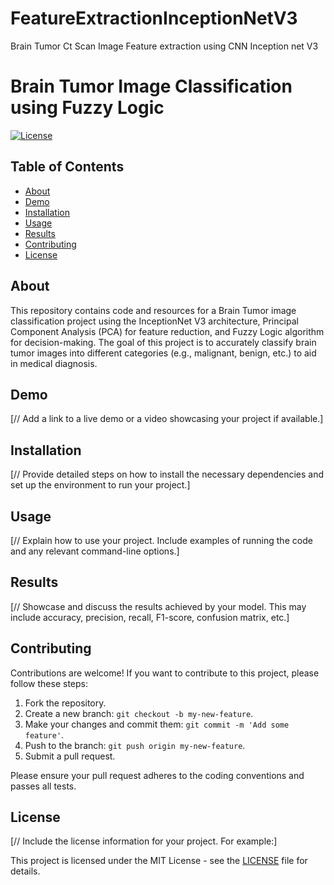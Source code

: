 # FeatureExtractionInceptionNetV3
Brain Tumor Ct Scan Image Feature extraction using CNN Inception net V3 
# Brain Tumor Image Classification using Fuzzy Logic

[![License](https://img.shields.io/badge/license-MIT-blue.svg)](https://opensource.org/licenses/MIT)

## Table of Contents

- [About](#about)
- [Demo](#demo)
- [Installation](#installation)
- [Usage](#usage)
- [Results](#results)
- [Contributing](#contributing)
- [License](#license)

## About

This repository contains code and resources for a Brain Tumor image classification project using the InceptionNet V3 architecture, Principal Component Analysis (PCA) for feature reduction, and Fuzzy Logic algorithm for decision-making. The goal of this project is to accurately classify brain tumor images into different categories (e.g., malignant, benign, etc.) to aid in medical diagnosis.

## Demo

[// Add a link to a live demo or a video showcasing your project if available.]

## Installation

[// Provide detailed steps on how to install the necessary dependencies and set up the environment to run your project.]

## Usage

[// Explain how to use your project. Include examples of running the code and any relevant command-line options.]

## Results

[// Showcase and discuss the results achieved by your model. This may include accuracy, precision, recall, F1-score, confusion matrix, etc.]

## Contributing

Contributions are welcome! If you want to contribute to this project, please follow these steps:

1. Fork the repository.
2. Create a new branch: `git checkout -b my-new-feature`.
3. Make your changes and commit them: `git commit -m 'Add some feature'`.
4. Push to the branch: `git push origin my-new-feature`.
5. Submit a pull request.

Please ensure your pull request adheres to the coding conventions and passes all tests.

## License

[// Include the license information for your project. For example:]

This project is licensed under the MIT License - see the [LICENSE](LICENSE) file for details.
